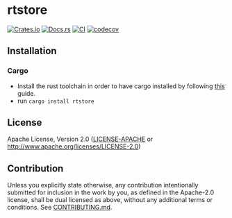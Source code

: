 # rtstore

[![Crates.io](https://img.shields.io/crates/v/rtstore.svg)](https://crates.io/crates/rtstore)
[![Docs.rs](https://docs.rs/rtstore/badge.svg)](https://docs.rs/rtstore)
[![CI](https://github.com/rtstore/rtstore/workflows/CI/badge.svg)](https://github.com/rtstore/rtstore/actions)
[![codecov](https://codecov.io/gh/rtstore/rtstore/branch/main/graph/badge.svg?token=A2P47OWC5H)](https://codecov.io/gh/rtstore/rtstore)

## Installation

### Cargo

* Install the rust toolchain in order to have cargo installed by following
  [this](https://www.rust-lang.org/tools/install) guide.
* run `cargo install rtstore`

## License
Apache License, Version 2.0
   ([LICENSE-APACHE](LICENSE-APACHE) or http://www.apache.org/licenses/LICENSE-2.0)

## Contribution

Unless you explicitly state otherwise, any contribution intentionally submitted
for inclusion in the work by you, as defined in the Apache-2.0 license, shall be
dual licensed as above, without any additional terms or conditions.
See [CONTRIBUTING.md](CONTRIBUTING.md).
